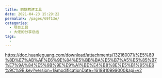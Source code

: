 ```yaml
---
title: 前端构建工具
date: 2021-04-23 15:29:22
permalink: /pages/69f13e/
categories:
  - 项目工具
  - 大佬的分享总结
tags:
  -
---
```



https://doc.huanleguang.com/download/attachments/132160071/%E5%89%8D%E7%AB%AF%E6%9E%84%E5%BB%BA%E5%B7%A5%E5%85%B7%E7%9A%84%E5%9B%9E%E9%A1%BE%E4%B8%8E%E5%B1%95%E6%9C%9B.key?version=1&modificationDate=1618810999000&api=v2
